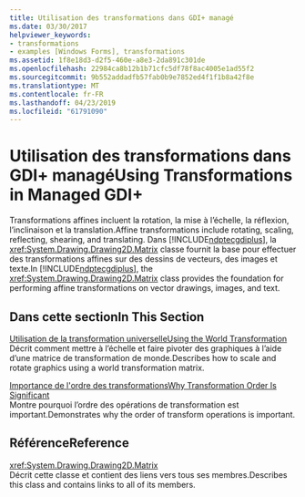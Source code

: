 ```yaml
---
title: Utilisation des transformations dans GDI+ managé
ms.date: 03/30/2017
helpviewer_keywords:
- transformations
- examples [Windows Forms], transformations
ms.assetid: 1f8e18d3-d2f5-460e-a8e3-2da891c301de
ms.openlocfilehash: 22984ca8b12b1b71cfc5df78f8ac4005e1ad55f2
ms.sourcegitcommit: 9b552addadfb57fab0b9e7852ed4f1f1b8a42f8e
ms.translationtype: MT
ms.contentlocale: fr-FR
ms.lasthandoff: 04/23/2019
ms.locfileid: "61791090"
---
```

# <a name="using-transformations-in-managed-gdi"></a><span data-ttu-id="4ea44-102">Utilisation des transformations dans GDI+ managé</span><span class="sxs-lookup"><span data-stu-id="4ea44-102">Using Transformations in Managed GDI+</span></span>
<span data-ttu-id="4ea44-103">Transformations affines incluent la rotation, la mise à l’échelle, la réflexion, l’inclinaison et la translation.</span><span class="sxs-lookup"><span data-stu-id="4ea44-103">Affine transformations include rotating, scaling, reflecting, shearing, and translating.</span></span> <span data-ttu-id="4ea44-104">Dans [!INCLUDE[ndptecgdiplus](../../../../includes/ndptecgdiplus-md.md)], la <xref:System.Drawing.Drawing2D.Matrix> classe fournit la base pour effectuer des transformations affines sur des dessins de vecteurs, des images et texte.</span><span class="sxs-lookup"><span data-stu-id="4ea44-104">In [!INCLUDE[ndptecgdiplus](../../../../includes/ndptecgdiplus-md.md)], the <xref:System.Drawing.Drawing2D.Matrix> class provides the foundation for performing affine transformations on vector drawings, images, and text.</span></span>  
  
## <a name="in-this-section"></a><span data-ttu-id="4ea44-105">Dans cette section</span><span class="sxs-lookup"><span data-stu-id="4ea44-105">In This Section</span></span>  
 [<span data-ttu-id="4ea44-106">Utilisation de la transformation universelle</span><span class="sxs-lookup"><span data-stu-id="4ea44-106">Using the World Transformation</span></span>](using-the-world-transformation.md)  
 <span data-ttu-id="4ea44-107">Décrit comment mettre à l’échelle et faire pivoter des graphiques à l’aide d’une matrice de transformation de monde.</span><span class="sxs-lookup"><span data-stu-id="4ea44-107">Describes how to scale and rotate graphics using a world transformation matrix.</span></span>  
  
 [<span data-ttu-id="4ea44-108">Importance de l'ordre des transformations</span><span class="sxs-lookup"><span data-stu-id="4ea44-108">Why Transformation Order Is Significant</span></span>](why-transformation-order-is-significant.md)  
 <span data-ttu-id="4ea44-109">Montre pourquoi l’ordre des opérations de transformation est important.</span><span class="sxs-lookup"><span data-stu-id="4ea44-109">Demonstrates why the order of transform operations is important.</span></span>  
  
## <a name="reference"></a><span data-ttu-id="4ea44-110">Référence</span><span class="sxs-lookup"><span data-stu-id="4ea44-110">Reference</span></span>  
 <xref:System.Drawing.Drawing2D.Matrix>  
 <span data-ttu-id="4ea44-111">Décrit cette classe et contient des liens vers tous ses membres.</span><span class="sxs-lookup"><span data-stu-id="4ea44-111">Describes this class and contains links to all of its members.</span></span>
